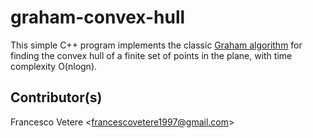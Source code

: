 # graham-convex-hull 

This simple C++ program implements the classic [Graham algorithm](https://en.wikipedia.org/wiki/Graham_scan) for finding the convex hull of a finite set of points in the plane, with time complexity O(nlogn).

## Contributor(s)

Francesco Vetere <<francescovetere1997@gmail.com>>
